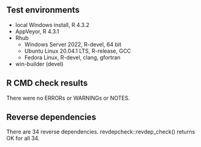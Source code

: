 ## Test environments

* local Windows install, R 4.3.2
* AppVeyor, R 4.3.1
* Rhub
    + Windows Server 2022, R-devel, 64 bit
    + Ubuntu Linux 20.04.1 LTS, R-release, GCC
    + Fedora Linux, R-devel, clang, gfortran
* win-builder (devel)

## R CMD check results

There were no ERRORs or WARNINGs or NOTES.

## Reverse dependencies

There are 34 reverse dependencies. revdepcheck::revdep_check() returns OK for all 34.
 

